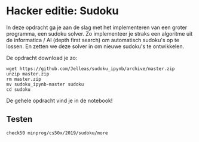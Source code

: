 # Hacker editie: Sudoku
In deze opdracht ga je aan de slag met het implementeren van een groter programma, een sudoku solver. Zo implementeer je straks een algoritme uit de informatica / AI (depth first search) om automatisch sudoku's op te lossen. En zetten we deze solver in om nieuwe sudoku's te ontwikkelen.

De opdracht download je zo:

    wget https://github.com/Jelleas/sudoku_ipynb/archive/master.zip
    unzip master.zip
    rm master.zip
    mv sudoku_ipynb-master sudoku
    cd sudoku

De gehele opdracht vind je in de notebook!

## Testen

    check50 minprog/cs50x/2019/sudoku/more
